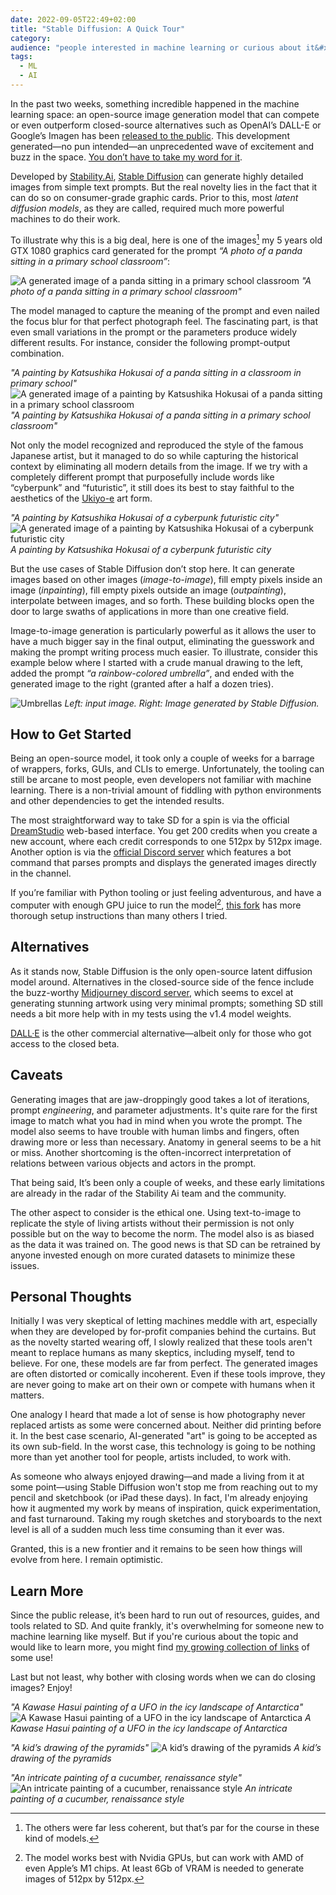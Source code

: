 ```yaml
---
date: 2022-09-05T22:49+02:00
title: "Stable Diffusion: A Quick Tour"
category:
audience: "people interested in machine learning or curious about it&#x27;s applications"
tags:
  - ML
  - AI
---
```


In the past two weeks, something incredible happened in the machine learning space: an open-source image generation model that can compete or even outperform closed-source alternatives such as OpenAI’s DALL-E or Google’s Imagen has been [released to the public](https://stability.ai/blog/stable-diffusion-public-release). This development generated—no pun intended—an unprecedented wave of excitement and buzz in the space. [You don’t have to take my word for it](https://thealgorithmicbridge.substack.com/p/stable-diffusion-is-the-most-important).

Developed by [Stability.Ai](https://stability.ai), [Stable Diffusion](https://stability.ai/blog/stable-diffusion-announcement) can generate highly detailed images from simple text prompts. But the real novelty lies in the fact that it can do so on consumer-grade graphic cards. Prior to this, most _latent diffusion models_, as they are called, required much more powerful machines to do their work.

To illustrate why this is a big deal, here is one of the images[^1] my 5 years old GTX 1080 graphics card generated for the prompt _“A photo of a panda sitting in a primary school classroom”_:

![A generated image of a panda sitting in a primary school classroom](3313248937.png) _"A photo of a panda sitting in a primary school classroom"_

The model managed to capture the meaning of the prompt and even nailed the focus blur for that perfect photograph feel. The fascinating part, is that even small variations in the prompt or the parameters produce widely different results. For instance, consider the following prompt-output combination.

_"A painting by Katsushika Hokusai of a panda sitting in a classroom in primary school"_
![A generated image of a painting by Katsushika Hokusai of a panda sitting in a primary school classroom](3345077563.png) _"A painting by Katsushika Hokusai of a panda sitting in a primary school classroom"_

Not only the model recognized and reproduced the style of the famous Japanese artist, but it managed to do so while capturing the historical context by eliminating all modern details from the image. If we try with a completely different prompt that purposefully include words like “cyberpunk” and “futuristic”, it still does its best to stay faithful to the aesthetics of the [Ukiyo-e](https://en.wikipedia.org/wiki/Ukiyo-e) art form.

_"A painting by Katsushika Hokusai of a cyberpunk futuristic city"_
![A generated image of a painting by Katsushika Hokusai of a cyberpunk futuristic city](3183093862.png) _A painting by Katsushika Hokusai of a cyberpunk futuristic city_

But the use cases of Stable Diffusion don’t stop here. It can generate images based on other images (_image-to-image_), fill empty pixels inside an image (_inpainting_), fill empty pixels outside an image (_outpainting_), interpolate between images, and so forth. These building blocks open the door to large swaths of applications in more than one creative field.

Image-to-image generation is particularly powerful as it allows the user to have a much bigger say in the final output, eliminating the guesswork and making the prompt writing process much easier. To illustrate, consider this example below where I started with a crude manual drawing to the left, added the prompt _“a rainbow-colored umbrella”_, and ended with the generated image to the right (granted after a half a dozen tries).

![Umbrellas](umbrellas.png) _Left: input image. Right: Image generated by Stable Diffusion._

## How to Get Started

Being an open-source model, it took only a couple of weeks for a barrage of wrappers, forks, GUIs, and CLIs to emerge. Unfortunately, the tooling can still be arcane to most people, even developers not familiar with machine learning. There is a non-trivial amount of fiddling with python environments and other dependencies to get the intended results.

The most straightforward way to take SD for a spin is via the official [DreamStudio](https://beta.dreamstudio.ai/dream) web-based interface. You get 200 credits when you create a new account, where each credit corresponds to one 512px by 512px image. Another option is via the [official Discord server](https://discord.gg/stablediffusion) which features a bot command that parses prompts and displays the generated images directly in the channel.

If you’re familiar with Python tooling or just feeling adventurous, and have a computer with enough GPU juice to run the model[^2], [this fork](https://github.com/lstein/stable-diffusion) has more thorough setup instructions than many others I tried.

## Alternatives

As it stands now, Stable Diffusion is the only open-source latent diffusion model around. Alternatives in the closed-source side of the fence include the buzz-worthy [Midjourney discord server](https://discord.me/yp2funhwwf), which seems to excel at generating stunning artwork using very minimal prompts; something SD still needs a bit more help with in my tests using the v1.4 model weights.

[DALL·E](https://openai.com/blog/dall-e-now-available-in-beta/) is the other commercial alternative—albeit only for those who got access to the closed beta.

## Caveats

Generating images that are jaw-droppingly good takes a lot of iterations, prompt _engineering_, and parameter adjustments. It's quite rare for the first image to match what you had in mind when you wrote the prompt. The model also seems to have trouble with human limbs and fingers, often drawing more or less than necessary. Anatomy in general seems to be a hit or miss. Another shortcoming is the often-incorrect interpretation of relations between various objects and actors in the prompt.

That being said, It’s been only a couple of weeks, and these early limitations are already in the radar of the Stability Ai team and the community.

The other aspect to consider is the ethical one. Using text-to-image to replicate the style of living artists without their permission is not only possible but on the way to become the norm. The model also is as biased as the data it was trained on. The good news is that SD can be retrained by anyone invested enough on more curated datasets to minimize these issues.

## Personal Thoughts

Initially I was very skeptical of letting machines meddle with art, especially when they are developed by for-profit companies behind the curtains. But as the novelty started wearing off, I slowly realized that these tools aren't meant to replace humans as many skeptics, including myself, tend to believe. For one, these models are far from perfect. The generated images are often distorted or comically incoherent. Even if these tools improve, they are never going to make art on their own or compete with humans when it matters.

One analogy I heard that made a lot of sense is how photography never replaced artists as some were concerned about. Neither did printing before it. In the best case scenario, AI-generated "art" is going to be accepted as its own sub-field. In the worst case, this technology is going to be nothing more than yet another tool for people, artists included, to work with.

As someone who always enjoyed drawing—and made a living from it at some point—using Stable Diffusion won't stop me from reaching out to my pencil and sketchbook (or iPad these days). In fact, I'm already enjoying how it augmented my work by means of inspiration, quick experimentation, and fast turnaround. Taking my rough sketches and storyboards to the next level is all of a sudden much less time consuming than it ever was.

Granted, this is a new frontier and it remains to be seen how things will evolve from here. I remain optimistic.

## Learn More

Since the public release, it’s been hard to run out of resources, guides, and tools related to SD. And quite frankly, it's overwhelming for someone new to machine learning like myself. But if you're curious about the topic and would like to learn more, you might find [my growing collection of links]((/collections/stable-diffusion/)) of some use!

Last but not least, why bother with closing words when we can do closing images? Enjoy!

_"A Kawase Hasui painting of a UFO in the icy landscape of Antarctica"_
![A Kawase Hasui painting of a UFO in the icy landscape of Antarctica](2870482490.png) _A Kawase Hasui painting of a UFO in the icy landscape of Antarctica_

_"A kid’s drawing of the pyramids"_
![A kid’s drawing of the pyramids](2613985449.png) _A kid’s drawing of the pyramids_

_"An intricate painting of a cucumber, renaissance style"_
![An intricate painting of a cucumber, renaissance style](4716763.png) _An intricate painting of a cucumber, renaissance style_

[^1]: The others were far less coherent, but that’s par for the course in these kind of models.
[^2]: The model works best with Nvidia GPUs, but can work with AMD of even Apple’s M1 chips. At least 6Gb of VRAM is needed to generate images of 512px by 512px.
